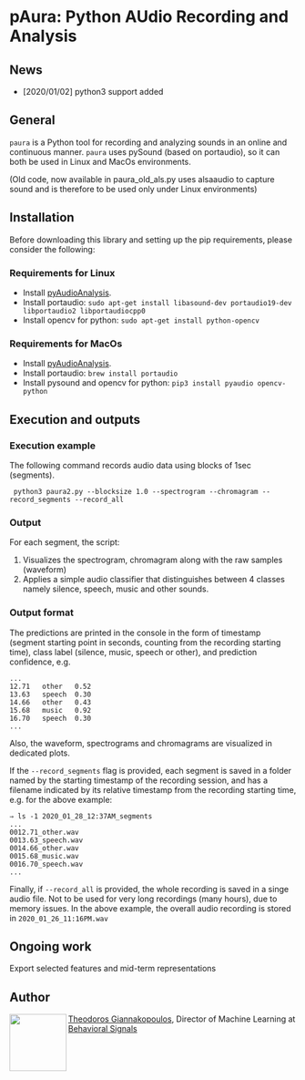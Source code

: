 
# pAura: Python AUdio Recording and Analysis

## News
 * [2020/01/02] python3 support added 

## General
```paura``` is a Python tool for recording and analyzing sounds in an online 
and continuous manner. `paura` uses pySound (based on portaudio), so it can 
both be used in Linux and MacOs environments. 

(Old code, now available in paura_old_als.py uses alsaaudio to capture sound 
 and is therefore to be used only under Linux environments)

## Installation
Before downloading this library and setting up the pip requirements, please 
consider the following:

### Requirements for Linux
 * Install [pyAudioAnalysis](https://github.com/tyiannak/pyAudioAnalysis/).
 * Install portaudio: `sudo apt-get install libasound-dev portaudio19-dev libportaudio2 libportaudiocpp0`
 * Install opencv for python: `sudo apt-get install python-opencv`

### Requirements for MacOs
 * Install [pyAudioAnalysis](https://github.com/tyiannak/pyAudioAnalysis/).
 * Install portaudio: `brew install portaudio`
 * Install pysound and opencv for python: `pip3 install pyaudio opencv-python`


## Execution and outputs

### Execution example
The following command records audio data using blocks of 1sec (segments). 

```
 python3 paura2.py --blocksize 1.0 --spectrogram --chromagram --record_segments --record_all
```

### Output
For each segment, the script:
1) Visualizes the spectrogram, chromagram  along with the raw samples (waveform)
2) Applies a simple audio classifier that distinguishes between 4 classes namely
 silence, speech, music and other sounds.

### Output format

The predictions are printed in the console in the form of timestamp 
(segment starting point in seconds, counting from the recording starting time), 
class label (silence, music, speech or other), and prediction confidence, e.g.
```
...
12.71	other	0.52
13.63	speech	0.30
14.66	other	0.43
15.68	music	0.92
16.70	speech	0.30
...
```

Also, the waveform, spectrograms and chromagrams are visualized in dedicated 
plots. 

If the `--record_segments` flag is provided, 
each segment is saved in a folder named by the starting timestamp of the 
recording session, and has a filename indicated by its relative timestamp from 
the recording starting time, e.g. for the above example:
```
⇒ ls -1 2020_01_28_12:37AM_segments 
...
0012.71_other.wav
0013.63_speech.wav
0014.66_other.wav
0015.68_music.wav
0016.70_speech.wav
...
```

Finally, if `--record_all` is provided, the whole recording is saved in a 
singe audio file. Not to be used for very long recordings (many hours), due to 
memory issues. In the above example, the overall audio recording is stored in 
`2020_01_26_11:16PM.wav`


## Ongoing work
Export selected features and mid-term representations

## Author
<img src="https://tyiannak.github.io/files/3.JPG" align="left" height="100"/>

[Theodoros Giannakopoulos](https://tyiannak.github.io),
Director of Machine Learning at [Behavioral Signals](https://behavioralsignals.com)


